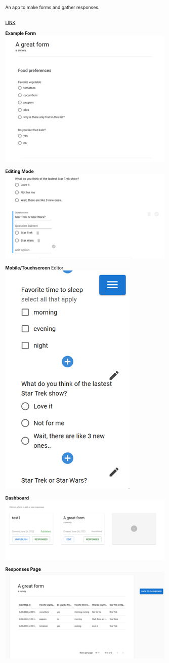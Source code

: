 

An app to make forms and gather responses. <br/><br/>

<a href="https://form-idable.herokuapp.com">LINK</a><br/><br/>
**Example Form**<br/>
<img src="./assets/Capture1.PNG"/><br/><br/>
**Editing Mode**<br/>
<img src="./assets/Capture2.PNG"/><br/><br/>
**Mobile/Touchscreen** Editor<br/>
<img src="./assets/Capture3.PNG"/><br/><br/>
**Dashboard**<br/>
<img src="./assets/Capture4.PNG"/><br/><br/>
**Responses Page**<br/>
<img src="./assets/Capture5.PNG"/><br/><br/>


